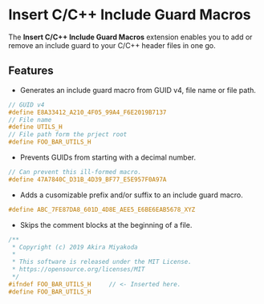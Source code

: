 # Insert C/C++ Include Guard Macros

The **Insert C/C++ Include Guard Macros** extension enables you to add or remove an include guard to your C/C++ header files in one go.

## Features

* Generates an include guard macro from GUID v4, file name or file path.
```C
// GUID v4
#define E8A33412_A210_4F05_99A4_F6E2019B7137
// File name
#define UTILS_H
// File path form the prject root
#define FOO_BAR_UTILS_H
```

* Prevents GUIDs from starting with a decimal number.
```C
// Can prevent this ill-formed macro.
#define 47A7840C_D31B_4D39_BF77_E5E957F0A97A
```

* Adds a cusomizable prefix and/or suffix to an include guard macro.
```C
#define ABC_7FE87DA8_601D_4D8E_AEE5_E6BE6EAB5678_XYZ
```

* Skips the comment blocks at the beginning of a file.
```C
/**
 * Copyright (c) 2019 Akira Miyakoda
 * 
 * This software is released under the MIT License.
 * https://opensource.org/licenses/MIT
 */
#ifndef FOO_BAR_UTILS_H     // <- Inserted here.
#define FOO_BAR_UTILS_H
```
